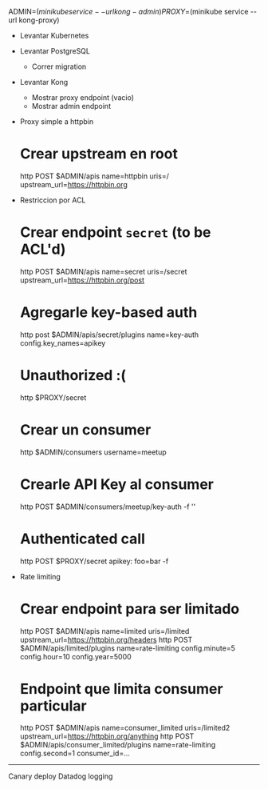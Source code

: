 ADMIN=$(minikube service --url kong-admin)
PROXY=$(minikube service --url kong-proxy)

- Levantar Kubernetes
- Levantar PostgreSQL
    - Correr migration
- Levantar Kong
    - Mostrar proxy endpoint (vacio)
    - Mostrar admin endpoint

- Proxy simple a httpbin
    # Crear upstream en root
    http POST $ADMIN/apis name=httpbin uris=/ upstream_url=https://httpbin.org

- Restriccion por ACL

    # Crear endpoint `secret` (to be ACL'd)
    http POST $ADMIN/apis name=secret uris=/secret upstream_url=https://httpbin.org/post
    # Agregarle key-based auth
    http post $ADMIN/apis/secret/plugins name=key-auth config.key_names=apikey
    # Unauthorized :(
    http $PROXY/secret

    # Crear un consumer
    http $ADMIN/consumers username=meetup

    # Crearle API Key al consumer
    http POST $ADMIN/consumers/meetup/key-auth  -f ''
    # Authenticated call
    http POST $PROXY/secret apikey:<apikey> foo=bar -f

- Rate limiting
    # Crear endpoint para ser limitado
    http POST $ADMIN/apis name=limited uris=/limited upstream_url=https://httpbin.org/headers
    http POST $ADMIN/apis/limited/plugins name=rate-limiting config.minute=5 config.hour=10 config.year=5000

    # Endpoint que limita consumer particular
    http POST $ADMIN/apis name=consumer_limited uris=/limited2 upstream_url=https://httpbin.org/anything
    http POST $ADMIN/apis/consumer_limited/plugins name=rate-limiting config.second=1 consumer_id=...

---

Canary deploy
Datadog logging

